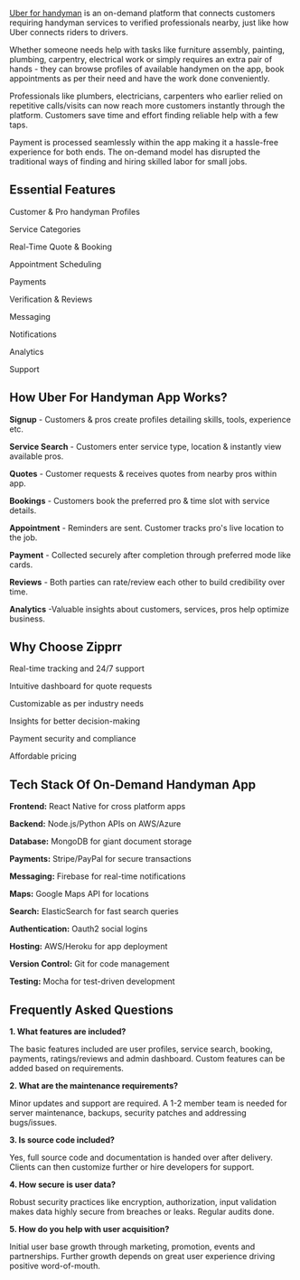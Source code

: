 <a href="https://zipprr.com/uber-for-handyman/">Uber for handyman</a> is an on-demand platform that connects customers requiring handyman services to verified professionals nearby, just like how Uber connects riders to drivers.

Whether someone needs help with tasks like furniture assembly, painting, plumbing, carpentry, electrical work or simply requires an extra pair of hands - they can browse profiles of available handymen on the app, book appointments as per their need and have the work done conveniently.

Professionals like plumbers, electricians, carpenters who earlier relied on repetitive calls/visits can now reach more customers instantly through the platform. Customers save time and effort finding reliable help with a few taps.

Payment is processed seamlessly within the app making it a hassle-free experience for both ends. The on-demand model has disrupted the traditional ways of finding and hiring skilled labor for small jobs.

<h2><b>Essential Features</b></h2>

Customer & Pro handyman Profiles

Service Categories

Real-Time Quote & Booking

Appointment Scheduling

Payments

Verification & Reviews

Messaging

Notifications

Analytics

Support

<h2><b>How Uber For Handyman App Works?</b></h2>

**Signup** - Customers & pros create profiles detailing skills, tools, experience etc.

**Service Search** - Customers enter service type, location & instantly view available pros.

**Quotes** - Customer requests & receives quotes from nearby pros within app.

**Bookings** - Customers book the preferred pro & time slot with service details.

**Appointment** - Reminders are sent. Customer tracks pro's live location to the job.

**Payment** - Collected securely after completion through preferred mode like cards.

**Reviews** - Both parties can rate/review each other to build credibility over time.

**Analytics** -Valuable insights about customers, services, pros help optimize business.

<h2><b>Why Choose Zipprr</b></h2>

Real-time tracking and 24/7 support

Intuitive dashboard for quote requests

Customizable as per industry needs

Insights for better decision-making

Payment security and compliance

Affordable pricing

<h2><b>Tech Stack Of On-Demand Handyman App</b></h2>

**Frontend:** React Native for cross platform apps

**Backend:** Node.js/Python APIs on AWS/Azure

**Database:** MongoDB for giant document storage

**Payments:** Stripe/PayPal for secure transactions

**Messaging:** Firebase for real-time notifications

**Maps:** Google Maps API for locations

**Search:** ElasticSearch for fast search queries

**Authentication:** Oauth2 social logins

**Hosting:** AWS/Heroku for app deployment

**Version Control:** Git for code management

**Testing:** Mocha for test-driven development

<h2><b>Frequently Asked Questions</b></h2>

**1. What features are included?**

The basic features included are user profiles, service search, booking, payments, ratings/reviews and admin dashboard. Custom features can be added based on requirements.

**2. What are the maintenance requirements?**

Minor updates and support are required. A 1-2 member team is needed for server maintenance, backups, security patches and addressing bugs/issues.

**3. Is source code included?**

Yes, full source code and documentation is handed over after delivery. Clients can then customize further or hire developers for support.

**4. How secure is user data?**

Robust security practices like encryption, authorization, input validation makes data highly secure from breaches or leaks. Regular audits done.

**5. How do you help with user acquisition?**

Initial user base growth through marketing, promotion, events and partnerships. Further growth depends on great user experience driving positive word-of-mouth.
